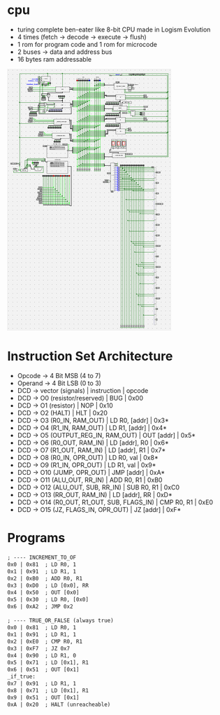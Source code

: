 # cpu
- turing complete ben-eater like 8-bit CPU made in Logism Evolution
- 4 times (fetch -> decode -> execute -> flush)
- 1 rom for program code and 1 rom for microcode
- 2 buses -> data and address bus
- 16 bytes ram addressable

![Blueprint](assets/blueprint.png)

# Instruction Set Architecture
- Opcode -> 4 Bit MSB (4 to 7)
- Operand -> 4 Bit LSB (0 to 3)
- DCD -> vector (signals) | instruction | opcode
- DCD -> O0  (resistor/reserved)      	       | BUG 	         | 0x00
- DCD -> O1  (resistor) 		   	               | NOP 	         | 0x10
- DCD -> O2  (HALT) 		   	                   | HLT 	         | 0x20
- DCD -> O3  (R0_IN, RAM_OUT) 	   	           | LD R0, [addr] | 0x3*
- DCD -> O4  (R1_IN, RAM_OUT)	   	           | LD R1, [addr] | 0x4*
- DCD -> O5  (OUTPUT_REG_IN, RAM_OUT) 	       | OUT [addr]    | 0x5*
- DCD -> O6  (R0_OUT, RAM_IN)         	       | LD [addr], R0 | 0x6*
- DCD -> O7  (R1_OUT, RAM_IN)   	   	         | LD [addr], R1 | 0x7*
- DCD -> O8  (R0_IN, OPR_OUT)  	   	         | LD R0, val	   | 0x8*
- DCD -> O9  (R1_IN, OPR_OUT)  	   	         | LD R1, val    | 0x9*
- DCD -> O10 (JUMP, OPR_OUT) 	    	         | JMP [addr]    | 0xA*
- DCD -> O11 (ALU_OUT, RR_IN)  	   	         | ADD R0, R1    | 0xB0
- DCD -> O12 (ALU_OUT, SUB, RR_IN)   	       | SUB R0, R1    | 0xC0
- DCD -> O13 (RR_OUT, RAM_IN) 	   	         | LD [addr], RR | 0xD*
- DCD -> O14 (R0_OUT, R1_OUT, SUB, FLAGS_IN) | CMP R0, R1    | 0xE0
- DCD -> O15 (JZ, FLAGS_IN, OPR_OUT)	       | JZ [addr]     | 0xF*

# Programs
```x86asm
; ---- INCREMENT_TO_OF
0x0 | 0x81  ; LD R0, 1
0x1 | 0x91  ; LD R1, 1
0x2 | 0xB0  ; ADD R0, R1
0x3 | 0xD0  ; LD [0x0], RR
0x4 | 0x50  ; OUT [0x0]
0x5 | 0x30  ; LD R0, [0x0]
0x6 | 0xA2  ; JMP 0x2

; ---- TRUE_OR_FALSE (always true)
0x0 | 0x81  ; LD R0, 1
0x1 | 0x91  ; LD R1, 1
0x2 | 0xE0  ; CMP R0, R1
0x3 | 0xF7  ; JZ 0x7
0x4 | 0x90  ; LD R1, 0
0x5 | 0x71  ; LD [0x1], R1
0x6 | 0x51  ; OUT [0x1]
_if_true:
0x7 | 0x91  ; LD R1, 1
0x8 | 0x71  ; LD [0x1], R1
0x9 | 0x51  ; OUT [0x1]
0xA | 0x20  ; HALT (unreacheable)
```
